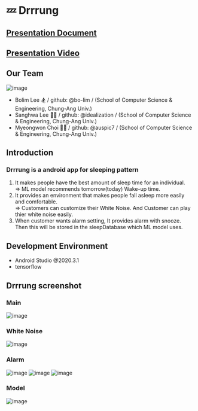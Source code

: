 # 💤 Drrrung

## [Presentation Document](https://github.com/bo-lim/Drrrung/blob/main/해커톤_최종.pptx)
## [Presentation Video](https://github.com/bo-lim/Drrrung/blob/main/해커톤_최종발표.mp4)

## Our Team
![image](https://user-images.githubusercontent.com/55435898/128643511-5cdd91aa-63c8-4440-9704-75c37ed4914d.png)
- Bolim Lee 🏂 / github: @bo-lim / (School of Computer Science & Engineering, Chung-Ang Univ.)
- Sanghwa Lee 🏄‍♀️ / github: @idealization / (School of Computer Science & Engineering, Chung-Ang Univ.)
- Myeongwon Choi 👨‍🚀 / github: @auspic7 / (School of Computer Science & Engineering, Chung-Ang Univ.)

## Introduction
### Drrrung is a android app for sleeping pattern
1. It makes people have the best amount of sleep time for an individual.
  <br> => ML model recommends tomorrow(today) Wake-up time.
2. It provides an environment that makes people fall asleep more easily and comfortable.
  <br> => Customers can customize their White Noise. And Customer can play thier white noise easily.
3. When customer wants alarm setting, It provides alarm with snooze. Then this will be stored in the sleepDatabase which ML model uses.

## Development Environment
- Android Studio @2020.3.1
- tensorflow

## Drrrung screenshot
### Main
![image](https://user-images.githubusercontent.com/55435898/128643275-2d2ca56e-2d1b-4ab2-a096-829a6c882a90.png)

### White Noise
![image](https://user-images.githubusercontent.com/55435898/128643286-84057a8b-d32d-4a94-9675-29b64c764113.png)

### Alarm
![image](https://user-images.githubusercontent.com/55435898/128643302-14515d47-7e47-49b2-8284-e97f81e72b7f.png)
![image](https://user-images.githubusercontent.com/55435898/128643317-fc86bb85-ed1c-47bc-a2e7-10ffb1da691d.png)
![image](https://user-images.githubusercontent.com/55435898/128643319-1fe00de8-052d-492d-9a0f-2bd7d28b4daa.png)

### Model
![image](https://user-images.githubusercontent.com/55435898/128643340-b7fab881-8650-421e-a7ab-17d2e1128a94.png)
